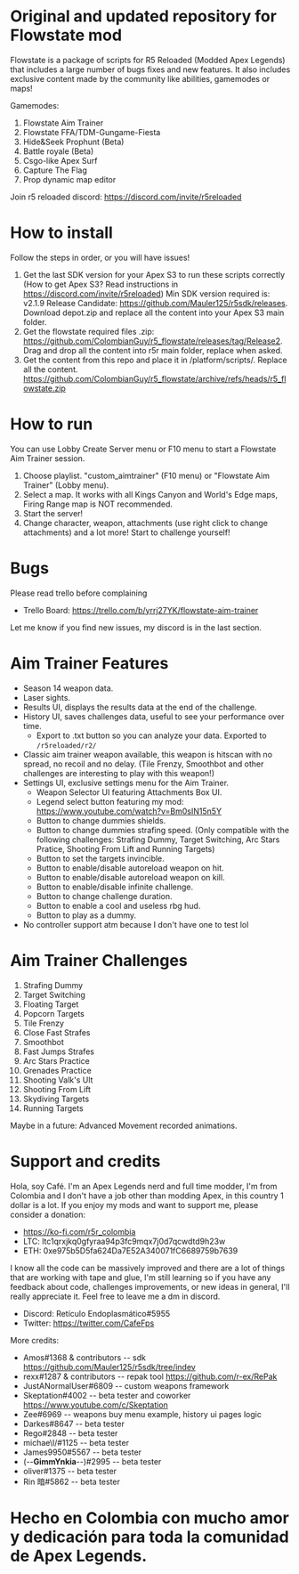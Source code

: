 # Original and updated repository for Flowstate mod

Flowstate is a package of scripts for R5 Reloaded (Modded Apex Legends) that includes a large number of bugs fixes and new features. It also includes exclusive content made by the community like abilities, gamemodes or maps! 

Gamemodes: 
1. Flowstate Aim Trainer
2. Flowstate FFA/TDM-Gungame-Fiesta
3. Hide&Seek Prophunt (Beta)
4. Battle royale (Beta)
5. Csgo-like Apex Surf
6. Capture The Flag
7. Prop dynamic map editor

Join r5 reloaded discord: https://discord.com/invite/r5reloaded

# How to install
Follow the steps in order, or you will have issues!

1. Get the last SDK version for your Apex S3 to run these scripts correctly (How to get Apex S3? Read instructions in https://discord.com/invite/r5reloaded) Min SDK version required is: v2.1.9 Release Candidate: https://github.com/Mauler125/r5sdk/releases. 
Download depot.zip and replace all the content into your Apex S3 main folder.
2. Get the flowstate required files .zip: https://github.com/ColombianGuy/r5_flowstate/releases/tag/Release2. Drag and drop all the content into r5r main folder, replace when asked.
3. Get the content from this repo and place it in /platform/scripts/. Replace all the content. https://github.com/ColombianGuy/r5_flowstate/archive/refs/heads/r5_flowstate.zip

# How to run
You can use Lobby Create Server menu or F10 menu to start a Flowstate Aim Trainer session.
1. Choose playlist. "custom_aimtrainer" (F10 menu) or "Flowstate Aim Trainer" (Lobby menu).
2. Select a map. It works with all Kings Canyon and World's Edge maps, Firing Range map is NOT recommended.
3. Start the server!
4. Change character, weapon, attachments (use right click to change attachments) and a lot more! Start to challenge yourself!

# Bugs
Please read trello before complaining
- Trello Board: https://trello.com/b/yrrj27YK/flowstate-aim-trainer

Let me know if you find new issues, my discord is in the last section.

# Aim Trainer Features
- Season 14 weapon data.
- Laser sights.
- Results UI, displays the results data at the end of the challenge.
- History UI, saves challenges data, useful to see your performance over time.
	- Export to .txt button so you can analyze your data. Exported to `/r5reloaded/r2/`
- Classic aim trainer weapon available, this weapon is hitscan with no spread, no recoil and no delay. (Tile Frenzy, Smoothbot and other challenges are interesting to play with this weapon!)
- Settings UI, exclusive settings menu for the Aim Trainer.
	- Weapon Selector UI featuring Attachments Box UI.
	- Legend select button featuring my mod: https://www.youtube.com/watch?v=Bm0sIN15n5Y
	- Button to change dummies shields.
	- Button to change dummies strafing speed. (Only compatible with the following challenges: Strafing Dummy, Target Switching, Arc Stars Pratice, Shooting From Lift and Running Targets)
	- Button to set the targets invincible.
	- Button to enable/disable autoreload weapon on hit.
	- Button to enable/disable autoreload weapon on kill.
	- Button to enable/disable infinite challenge.
	- Button to change challenge duration.
	- Button to enable a cool and useless rbg hud.
	- Button to play as a dummy.
- No controller support atm because I don't have one to test lol

# Aim Trainer Challenges
1. Strafing Dummy
2. Target Switching
3. Floating Target
4. Popcorn Targets
5. Tile Frenzy
6. Close Fast Strafes
7. Smoothbot
8. Fast Jumps Strafes
9. Arc Stars Practice
10. Grenades Practice
11. Shooting Valk's Ult
12. Shooting From Lift
13. Skydiving Targets
14. Running Targets

Maybe in a future: Advanced Movement recorded animations.

# Support and credits
Hola, soy Café. I'm an Apex Legends nerd and full time modder, I'm from Colombia and I don't have a job other than modding Apex, in this country 1 dollar is a lot. 
If you enjoy my mods and want to support me, please consider a donation: 
- https://ko-fi.com/r5r_colombia
- LTC: ltc1qrxjkq0gfyraa94p3fc9mqx7j0d7qcwdtd9h23w
- ETH: 0xe975b5D5fa624Da7E52A340071fC6689759b7639

I know all the code can be massively improved and there are a lot of things that are working with tape and glue, I'm still learning so if you have any feedback about code, challenges improvements, or new ideas in general, I'll really appreciate it. Feel free to leave me a dm in discord.

- Discord: Retículo Endoplasmático#5955
- Twitter: https://twitter.com/CafeFps

More credits:
- Amos#1368 & contributors -- sdk https://github.com/Mauler125/r5sdk/tree/indev
- rexx#1287 & contributors -- repak tool https://github.com/r-ex/RePak
- JustANormalUser#6809 -- custom weapons framework
- Skeptation#4002 -- beta tester and coworker https://www.youtube.com/c/Skeptation
- Zee#6969 -- weapons buy menu example, history ui pages logic
- Darkes#8647 -- beta tester
- Rego#2848 -- beta tester
- michae\l/#1125 -- beta tester
- James9950#5567 -- beta tester
- (--__GimmYnkia__--)#2995 -- beta tester
- oliver#1375 -- beta tester
- Rin 暗#5862 -- beta tester

# Hecho en Colombia con mucho amor y dedicación para toda la comunidad de Apex Legends.
